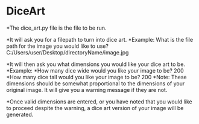 # DiceArt

*The dice_art.py file is the file to be run.

*It will ask you for a filepath to turn into dice art.
  *Example: What is the file path for the image you would like to use? C:/Users/user/Desktop/directoryName/image.jpg

*It will then ask you what dimensions you would like your dice art to be.
  *Example: 
    *How many dice wide would you like your image to be? 200
    *How many dice tall would you like your image to be? 200
  *Note: These dimensions should be somewhat proportional to the dimensions of your original image. It will give you a warning message if they are not.
  
*Once valid dimensions are entered, or you have noted that you would like to proceed despite the warning, a dice art version of your image will be generated.
